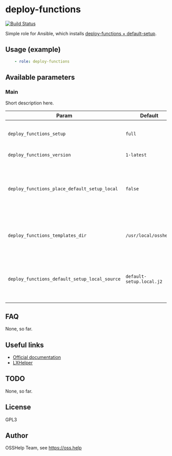 # deploy-functions

[![Build Status](https://drone.osshelp.ru/api/badges/ansible/deploy-functions/status.svg)](https://drone.osshelp.ru/ansible/deploy-functions)

Simple role for Ansible, which installs [deploy-functions + default-setup](https://github.com/OSSHelp/deploy-functions).

## Usage (example)

```yaml
    - role: deploy-functions
```

## Available parameters

### Main

Short description here.

| Param | Default | Description |
| -------- | -------- | -------- |
| `deploy_functions_setup` | `full` | Setup mode. See [OSSHelp KB article](https://oss.help/kb4895) |
| `deploy_functions_version` | `1-latest` | Version to install. |
| `deploy_functions_place_default_setup_local` | `false` | Whether to generate custom default-setup.local file from j2-template. |
| `deploy_functions_templates_dir` | `/usr/local/osshelp` | Absolute path to directory to place default-setup.local. |
| `deploy_functions_default_setup_local_source` | `default-setup.local.j2` | Relative path to j2-template of default-setup.local in repository. |

## FAQ

None, so far.

## Useful links

- [Official documentation](https://github.com/OSSHelp/deploy-functions)
- [LXHelper](https://github.com/OSSHelp/lxhelper)

## TODO

None, so far.

## License

GPL3

## Author

OSSHelp Team, see <https://oss.help>
